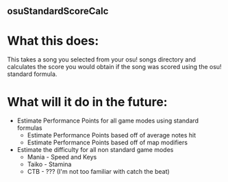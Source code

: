 ## osuStandardScoreCalc

# What this does:
This takes a song you selected from your osu! songs directory and calculates the score you would obtain if the song was scored using the osu! standard formula.

# What will it do in the future:
* Estimate Performance Points for all game modes using standard formulas
	* Estimate Performance Points based off of average notes hit
	* Estimate Performance Points based off of map modifiers
* Estimate the difficulty for all non standard game modes
	* Mania - Speed and Keys 
	* Taiko - Stamina
	* CTB - ??? (I'm not too familiar with catch the beat)